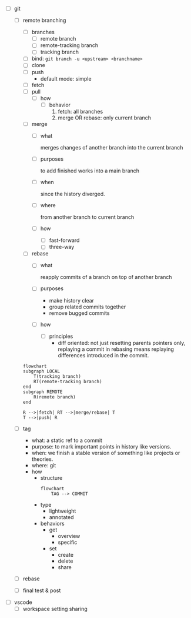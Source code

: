 - [ ] git
    - [ ] remote branching
        - [ ] branches
            - [ ] remote branch
            - [ ] remote-tracking branch
            - [ ] tracking branch
        - [ ] bind: `git branch -u <upstream> <branchname>`
        - [ ] clone
        - [ ] push
            - default mode: simple
        - [ ] fetch
        - [ ] pull
            - [ ] how
                - [ ] behavior
                    1. fetch: all branches
                    2. merge OR rebase: only current branch
        - [ ] merge
            - [ ] what
  
                merges changes of another branch into the current branch
            - [ ] purposes
            
                to add finished works into a main branch
            - [ ] when

                since the history diverged.
            - [ ] where

                from another branch to current branch
            - [ ] how  
                - [ ] fast-forward
                - [ ] three-way
        - [ ] rebase
            - [ ] what

                reapply commits of a branch on top of another branch

            - [ ] purposes
                - make history clear
                - group related commits together
                - remove bugged commits
            - [ ] how
                - [ ] principles
                    - diff oriented: not just resetting parents pointers only, replaying a commit in rebasing means replaying differences introduced in the commit. 


        ```mermaid
        flowchart
        subgraph LOCAL
            T(tracking branch)
            RT(remote-tracking branch)
        end
        subgraph REMOTE
            R(remote branch)
        end

        R -->|fetch| RT -->|merge/rebase| T
        T -->|push| R
        ```

    - [ ] tag
        - what: a static ref to a commit
        - purpose: to mark important points in history like versions.
        - when: we finish a stable version of something like projects or theories.
        - where: git
        - how
            - structure
                ```mermaid
                flowchart
                    TAG --> COMMIT
                ```
            - type
                - lightweight
                - annotated
            - behaviors
                - get
                    - overview
                    - specific
                - set
                    - create
                    - delete
                    - share
    - [ ] rebase
    - [ ] final test & post
- [ ] vscode
    - [ ] workspace setting sharing